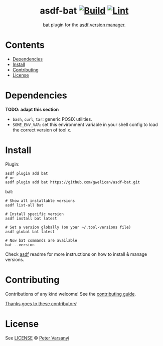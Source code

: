 <div align="center">

# asdf-bat [![Build](https://github.com/gwelican/asdf-bat/actions/workflows/build.yml/badge.svg)](https://github.com/gwelican/asdf-bat/actions/workflows/build.yml) [![Lint](https://github.com/gwelican/asdf-bat/actions/workflows/lint.yml/badge.svg)](https://github.com/gwelican/asdf-bat/actions/workflows/lint.yml)

[bat](https://github.com/sharkdp/bat) plugin for the [asdf version manager](https://asdf-vm.com).

</div>

# Contents

- [Dependencies](#dependencies)
- [Install](#install)
- [Contributing](#contributing)
- [License](#license)

# Dependencies

**TODO: adapt this section**

- `bash`, `curl`, `tar`: generic POSIX utilities.
- `SOME_ENV_VAR`: set this environment variable in your shell config to load the correct version of tool x.

# Install

Plugin:

```shell
asdf plugin add bat
# or
asdf plugin add bat https://github.com/gwelican/asdf-bat.git
```

bat:

```shell
# Show all installable versions
asdf list-all bat

# Install specific version
asdf install bat latest

# Set a version globally (on your ~/.tool-versions file)
asdf global bat latest

# Now bat commands are available
bat --version
```

Check [asdf](https://github.com/asdf-vm/asdf) readme for more instructions on how to
install & manage versions.

# Contributing

Contributions of any kind welcome! See the [contributing guide](contributing.md).

[Thanks goes to these contributors](https://github.com/gwelican/asdf-bat/graphs/contributors)!

# License

See [LICENSE](LICENSE) © [Peter Varsanyi](https://github.com/gwelican/)
